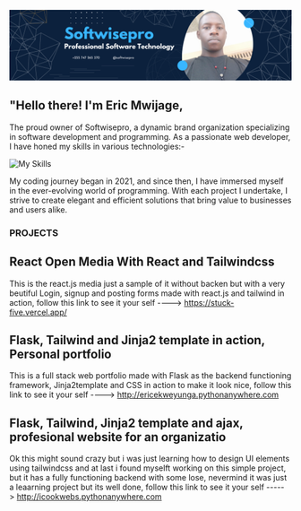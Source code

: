 ![softwisepro CEO's banner](https://github.com/softwisepro/softwisepro/blob/main/md/banner.png)

## "Hello there! I'm Eric Mwijage,


The proud owner of Softwisepro, a dynamic brand organization specializing in software development and programming. As a passionate web developer, I have honed my skills in various technologies:-

![My Skills](https://skillicons.dev/icons?i=py,git,github,bootstrap,react,tailwindcss,django,flask,html,css,postman,php)

My coding journey began in 2021, and since then, I have immersed myself in the ever-evolving world of programming. With each project I undertake, I strive to create elegant and efficient solutions that bring value to businesses and users alike.


### PROJECTS


<!-- ![My Skills](https://skillicons.dev/icons?i=py,git,github,bootstrap,react,tailwindcss,django,flask,html,css,postman,php) -->
## React Open Media With React and Tailwindcss
This is the react.js media just a sample of it without backen but with a very beutiful Login, signup and posting forms made with react.js and tailwind in action, follow this link to see it your self ----> https://stuck-five.vercel.app/


## Flask, Tailwind and Jinja2 template in action, Personal portfolio
This is a full stack web portfolio made with Flask as the backend functioning framework, Jinja2template and CSS in action to make it look nice, follow this link to see it your self ----> http://ericekweyunga.pythonanywhere.com

## Flask, Tailwind, Jinja2 template and ajax, profesional website for an organizatio
Ok this might sound crazy but i was just learning how to design UI elements using tailwindcss and at last i found myselft working on this simple project, but it has a fully functioning backend with some lose, nevermind it was just a leaarning project but its well done, follow this link to see it your self -----> http://icookwebs.pythonanywhere.com
